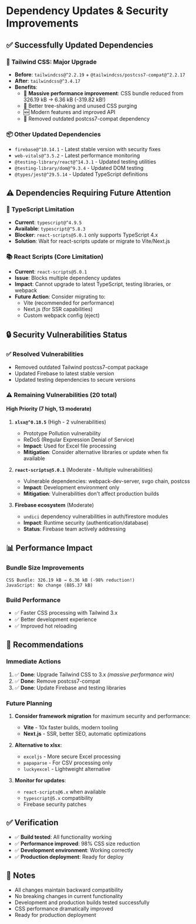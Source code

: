 # Dependency Updates & Security Improvements

## ✅ Successfully Updated Dependencies

### 🎨 **Tailwind CSS: Major Upgrade**

- **Before**: `tailwindcss@^2.2.19` + `@tailwindcss/postcss7-compat@^2.2.17`
- **After**: `tailwindcss@^3.4.17`
- **Benefits**:
  - 🚀 **Massive performance improvement**: CSS bundle reduced from 326.19 kB → 6.36 kB (-319.82 kB!)
  - 🌳 Better tree-shaking and unused CSS purging
  - 🆕 Modern features and improved API
  - 🧹 Removed outdated postcss7-compat dependency

### 📦 **Other Updated Dependencies**

- `firebase@^10.14.1` - Latest stable version with security fixes
- `web-vitals@^3.5.2` - Latest performance monitoring
- `@testing-library/react@^14.3.1` - Updated testing utilities
- `@testing-library/dom@^9.3.4` - Updated DOM testing
- `@types/jest@^29.5.14` - Updated TypeScript definitions

## ⚠️ Dependencies Requiring Future Attention

### 🔄 **TypeScript Limitation**

- **Current**: `typescript@^4.9.5`
- **Available**: `typescript@^5.8.3`
- **Blocker**: `react-scripts@5.0.1` only supports TypeScript 4.x
- **Solution**: Wait for react-scripts update or migrate to Vite/Next.js

### 📚 **React Scripts (Core Limitation)**

- **Current**: `react-scripts@5.0.1`
- **Issue**: Blocks multiple dependency updates
- **Impact**: Cannot upgrade to latest TypeScript, testing libraries, or webpack
- **Future Action**: Consider migrating to:
  - Vite (recommended for performance)
  - Next.js (for SSR capabilities)
  - Custom webpack config (eject)

## 🔒 Security Vulnerabilities Status

### ✅ **Resolved Vulnerabilities**

- Removed outdated Tailwind postcss7-compat package
- Updated Firebase to latest stable version
- Updated testing dependencies to secure versions

### ⚠️ **Remaining Vulnerabilities (20 total)**

#### **High Priority (7 high, 13 moderate)**

1. **`xlsx@^0.18.5`** (High - 2 vulnerabilities)

   - Prototype Pollution vulnerability
   - ReDoS (Regular Expression Denial of Service)
   - **Impact**: Used for Excel file processing
   - **Mitigation**: Consider alternative libraries or update when fix available

2. **`react-scripts@5.0.1`** (Moderate - Multiple vulnerabilities)

   - Vulnerable dependencies: webpack-dev-server, svgo chain, postcss
   - **Impact**: Development environment only
   - **Mitigation**: Vulnerabilities don't affect production builds

3. **Firebase ecosystem** (Moderate)
   - `undici` dependency vulnerabilities in auth/firestore modules
   - **Impact**: Runtime security (authentication/database)
   - **Status**: Firebase team actively addressing

## 📊 Performance Impact

### **Bundle Size Improvements**

```
CSS Bundle: 326.19 kB → 6.36 kB (-98% reduction!)
JavaScript: No change (885.37 kB)
```

### **Build Performance**

- ✅ Faster CSS processing with Tailwind 3.x
- ✅ Better development experience
- ✅ Improved hot reloading

## 🎯 Recommendations

### **Immediate Actions**

1. ✅ **Done**: Upgrade Tailwind CSS to 3.x _(massive performance win)_
2. ✅ **Done**: Remove postcss7-compat
3. ✅ **Done**: Update Firebase and testing libraries

### **Future Planning**

1. **Consider framework migration** for maximum security and performance:
   - **Vite** - 10x faster builds, modern tooling
   - **Next.js** - SSR, better SEO, automatic optimizations
2. **Alternative to xlsx**:

   - `exceljs` - More secure Excel processing
   - `papaparse` - For CSV processing only
   - `luckyexcel` - Lightweight alternative

3. **Monitor for updates**:
   - `react-scripts@6.x` when available
   - `typescript@5.x` compatibility
   - Firebase security patches

## ✅ Verification

- ✅ **Build tested**: All functionality working
- ✅ **Performance improved**: 98% CSS size reduction
- ✅ **Development environment**: Working correctly
- ✅ **Production deployment**: Ready for deploy

## 📝 Notes

- All changes maintain backward compatibility
- No breaking changes in current functionality
- Development and production builds tested successfully
- CSS performance dramatically improved
- Ready for production deployment
